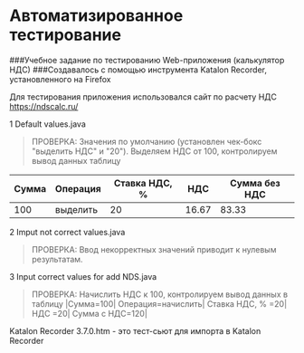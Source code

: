 # Автоматизированное тестирование
###Учебное задание по тестированию Web-приложения (калькулятор НДС)
###Создавалось с помощью инструмента Katalon Recorder, установленного на Firefox

Для тестирования приложения использовался сайт по расчету НДС https://ndscalc.ru/

1 Default values.java

>ПРОВЕРКА: Значения по умолчанию (установлен чек-бокс "выделить НДС" и  "20"). 
>Выделяем НДС от 100, контролируем вывод данных таблицу

Сумма|	Операция	| Ставка НДС, %	| НДС	| Сумма без НДС
-----|------------|---------------|-----|--------------
100  |	выделить 	|20 	          |16.67| 	83.33


2 Imput not correct values.java

>ПРОВЕРКА: Ввод некорректных значений приводит к нулевым результатам.

3 Input correct values for add NDS.java

>ПРОВЕРКА: Начислить НДС к 100, контролируем вывод данных в таблицу
>|Сумма=100| Операция=начислить| Ставка НДС, %	 =20|	НДС =20| Сумма c НДС=120|

Katalon Recorder 3.7.0.htm - это тест-сьют для импорта в  Katalon Recorder



